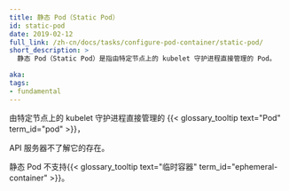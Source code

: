 ```yaml
---
title: 静态 Pod（Static Pod）
id: static-pod
date: 2019-02-12
full_link: /zh-cn/docs/tasks/configure-pod-container/static-pod/
short_description: >
  静态 Pod（Static Pod）是指由特定节点上的 kubelet 守护进程直接管理的 Pod。

aka: 
tags:
- fundamental
---
```



由特定节点上的 kubelet 守护进程直接管理的 {{< glossary_tooltip text="Pod" term_id="pod" >}}，

API 服务器不了解它的存在。

静态 Pod 不支持{{< glossary_tooltip text="临时容器" term_id="ephemeral-container" >}}。
